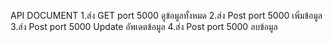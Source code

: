 API DOCUMENT
1.ส่ง GET port 5000 ดูข้อมูลทั้งหมด
2.ส่ง Post port 5000 เพิ่มข้อมูล
3.ส่ง Post port 5000 Update อัพเดตข้อมูล
4.ส่ง Post port 5000 ลบข้อมูล
